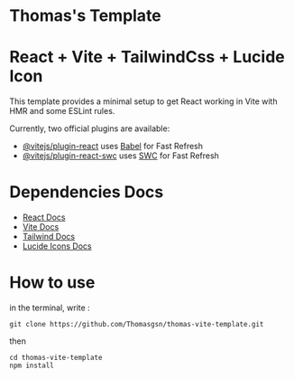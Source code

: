 Thomas's Template
======================

# React + Vite + TailwindCss + Lucide Icon

This template provides a minimal setup to get React working in Vite with HMR and some ESLint rules.

Currently, two official plugins are available:

- [@vitejs/plugin-react](https://github.com/vitejs/vite-plugin-react/blob/main/packages/plugin-react/README.md) uses [Babel](https://babeljs.io/) for Fast Refresh
- [@vitejs/plugin-react-swc](https://github.com/vitejs/vite-plugin-react-swc) uses [SWC](https://swc.rs/) for Fast Refresh

# Dependencies Docs

- [React Docs](https://react.dev/learn)
- [Vite Docs](https://vitejs.dev/guide/)
- [Tailwind Docs](https://tailwindcss.com/docs/installation)
- [Lucide Icons Docs](https://lucide.dev/icons/)

# How to use

in the terminal, write :

```
git clone https://github.com/Thomasgsn/thomas-vite-template.git
```

then

```
cd thomas-vite-template
npm install
```
